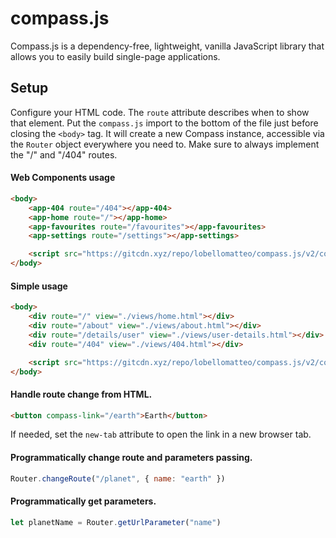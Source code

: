 
# compass.js
Compass.js is a dependency-free, lightweight, vanilla JavaScript library that allows you to easily build single-page applications.

## Setup
Configure your HTML code.
The ```route``` attribute describes when to show that element.
Put the ```compass.js``` import to the bottom of the file just before closing the  ```<body>``` tag. It will create a new Compass instance, accessible via the ```Router``` object everywhere you need to.
Make sure to always implement the "/" and "/404" routes.
#### Web Components usage
```html
<body>
    <app-404 route="/404"></app-404>
    <app-home route="/"></app-home>
    <app-favourites route="/favourites"></app-favourites>
    <app-settings route="/settings"></app-settings>

    <script src="https://gitcdn.xyz/repo/lobellomatteo/compass.js/v2/compass.min.js"></script>
</body>
```
#### Simple usage
```html
<body>
    <div route="/" view="./views/home.html"></div>
    <div route="/about" view="./views/about.html"></div>
    <div route="/details/user" view="./views/user-details.html"></div>
    <div route="/404" view="./views/404.html"></div>

    <script src="https://gitcdn.xyz/repo/lobellomatteo/compass.js/v2/compass.min.js"></script>
</body>
```
#### Handle route change from HTML.
```html
<button compass-link="/earth">Earth</button>
``` 
If needed, set the `new-tab` attribute to open the link in a new browser tab.
#### Programmatically change route and parameters passing.
```js
Router.changeRoute("/planet", { name: "earth" })
``` 
#### Programmatically get parameters.
```js
let planetName = Router.getUrlParameter("name")
```
